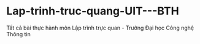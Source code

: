 # Lap-trinh-truc-quang-UIT---BTH
Tất cả bài thực hành môn Lập trình trực quan - Trường Đại học Công nghệ Thông tin
